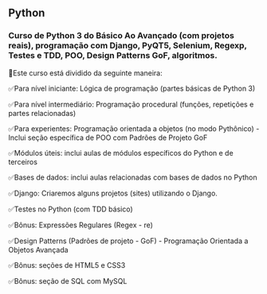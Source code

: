 ## Python
### Curso de Python 3 do Básico Ao Avançado (com projetos reais), programação com Django, PyQT5, Selenium, Regexp, Testes e TDD, POO, Design Patterns GoF, algoritmos.

📌Este curso está dividido da seguinte maneira:

✅Para nível iniciante: Lógica de programação (partes básicas de Python 3)

✅Para nível intermediário: Programação procedural (funções, repetições e partes relacionadas)

✅Para experientes: Programação orientada a objetos (no modo Pythônico) - Inclui seção específica de POO com Padrões de Projeto GoF

✅Módulos úteis: inclui aulas de módulos específicos do Python e de terceiros

✅Bases de dados: inclui aulas relacionadas com bases de dados no Python

✅Django: Criaremos alguns projetos (sites) utilizando o Django.

✅Testes no Python (com TDD básico)

✅Bônus: Expressões Regulares (Regex - re)

✅Design Patterns (Padrões de projeto - GoF) - Programação Orientada a Objetos Avançada

✅Bônus: seções de HTML5 e CSS3

✅Bônus: seção de SQL com MySQL
